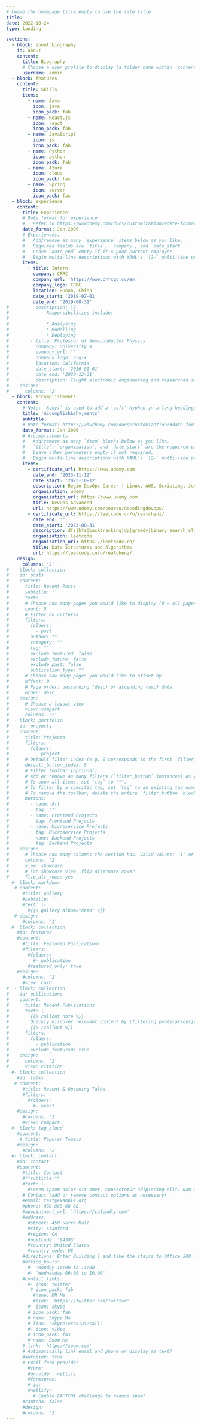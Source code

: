 ```yaml
---
# Leave the homepage title empty to use the site title
title:
date: 2022-10-24
type: landing

sections:
  - block: about.biography
    id: about
    content:
      title: Biography
      # Choose a user profile to display (a folder name within `content/authors/`)
      username: admin
  - block: features
    content:
      title: Skills
      items:
        - name: Java
          icon: java
          icon_pack: fab
        - name: React.js
          icon: react
          icon_pack: fab
        - name: JavaScript
          icon: js
          icon_pack: fab
        - name: Python
          icon: python
          icon_pack: fab
        - name: Azure
          icon: cloud
          icon_pack: fas
        - name: Spring
          icon: server
          icon_pack: fas
  - block: experience
    content:
      title: Experience
      # Date format for experience
      #   Refer to https://wowchemy.com/docs/customization/#date-format
      date_format: Jan 2006
      # Experiences.
      #   Add/remove as many `experience` items below as you like.
      #   Required fields are `title`, `company`, and `date_start`.
      #   Leave `date_end` empty if it's your current employer.
      #   Begin multi-line descriptions with YAML's `|2-` multi-line prefix.
      items:
        - title: Intern
          company: CRRC
          company_url: 'https://www.crrcgc.cc/en'
          company_logo: CRRC
          location: Hunan, China
          date_start: '2019-07-01'
          date_end: '2019-08-31'
#          description: |2-
#              Responsibilities include:
#
#              * Analysing
#              * Modelling
#              * Deploying
#        - title: Professor of Semiconductor Physics
#          company: University X
#          company_url: ''
#          company_logo: org-x
#          location: California
#          date_start: '2016-01-01'
#          date_end: '2020-12-31'
#          description: Taught electronic engineering and researched semiconductor physics.
#    design:
#      columns: '2'
  - block: accomplishments
    content:
      # Note: `&shy;` is used to add a 'soft' hyphen in a long heading.
      title: 'Accomplish&shy;ments'
      subtitle:
      # Date format: https://wowchemy.com/docs/customization/#date-format
      date_format: Jan 2006
      # Accomplishments.
      #   Add/remove as many `item` blocks below as you like.
      #   `title`, `organization`, and `date_start` are the required parameters.
      #   Leave other parameters empty if not required.
      #   Begin multi-line descriptions with YAML's `|2-` multi-line prefix.
      items:
        - certificate_url: https://www.udemy.com
          date_end: '2023-11-12'
          date_start: '2023-10-12'
          description: Begin DevOps Career | Linux, AWS, Scripting, Jenkins, Ansible, Docker, K8s, Projects & ChatGPT.
          organization: udemy
          organization_url: https://www.udemy.com
          title: DevOps Advanced
          url: https://www.udemy.com/course/decodingdevops/
        - certificate_url: https://leetcode.cn/u/realchenz/
          date_end: ''
          date_start: '2023-08-31'
          description: dfs|bfs|backtracking|dp|greedy|binary search|sliding window|stack|queue|heap|tree|graph|union find|trie|sort|bit manipulation|recursion|divide and conquer|binary search tree
          organization: leetcode
          organization_url: https://leetcode.cn/
          title: Data Structures and Algorithms
          url: https://leetcode.cn/u/realchenz/
    design:
      columns: '2'
#  - block: collection
#    id: posts
#    content:
#      title: Recent Posts
#      subtitle: ''
#      text: ''
#      # Choose how many pages you would like to display (0 = all pages)
#      count: 5
#      # Filter on criteria
#      filters:
#        folders:
#          - post
#        author: ""
#        category: ""
#        tag: ""
#        exclude_featured: false
#        exclude_future: false
#        exclude_past: false
#        publication_type: ""
#      # Choose how many pages you would like to offset by
#      offset: 0
#      # Page order: descending (desc) or ascending (asc) date.
#      order: desc
#    design:
#      # Choose a layout view
#      view: compact
#      columns: '2'
#  - block: portfolio
#    id: projects
#    content:
#      title: Projects
#      filters:
#        folders:
#          - project
#      # Default filter index (e.g. 0 corresponds to the first `filter_button` instance below).
#      default_button_index: 0
#      # Filter toolbar (optional).
#      # Add or remove as many filters (`filter_button` instances) as you like.
#      # To show all items, set `tag` to "*".
#      # To filter by a specific tag, set `tag` to an existing tag name.
#      # To remove the toolbar, delete the entire `filter_button` block.
#      buttons:
#        - name: All
#          tag: '*'
#        - name: Frontend Projects
#          tag: Frontend Projects
#        - name: Microservice Projects
#          tag: Microservice Projects
#        - name: Backend Projects
#          tag: Backend Projects
#    design:
#      # Choose how many columns the section has. Valid values: '1' or '2'.
#      columns: '2'
#      view: showcase
#      # For Showcase view, flip alternate rows?
#      flip_alt_rows: yes
  #- block: markdown
   # content:
      #title: Gallery
      #subtitle: ''
      #text: |-
        #{{< gallery album="demo" >}}
   # design:
      #columns: '1'
  #  block: collection
    #id: featured
    #content:
      #title: Featured Publications
      #filters:
        #folders:
          #- publication
        #featured_only: true
    #design:
      #columns: '2'
      #view: card 
#  - block: collection
#    id: publications
#    content:
#      title: Recent Publications
#      text: |-
#        {{% callout note %}}
#        Quickly discover relevant content by [filtering publications](./publication/).
#        {{% /callout %}}
#      filters:
#        folders:
#          - publication
#        exclude_featured: true
#    design:
#      columns: '2'
#      view: citation
  #- block: collection
    #id: talks
   # content:
      #title: Recent & Upcoming Talks
      #filters:
        #folders:
          #- event
    #design:
      #columns: '2'
      #view: compact
  #- block: tag_cloud
    #content:
     # title: Popular Topics
    #design:
      #columns: '2'
  #- block: contact
    #id: contact
    #content:
      #title: Contact
      #**subtitle:**
      #text: |-
        #Lorem ipsum dolor sit amet, consectetur adipiscing elit. Nam mi diam, venenatis ut magna et, vehicula efficitur enim.
      # Contact (add or remove contact options as necessary)
      #email: test@example.org
      #phone: 888 888 88 88
      #appointment_url: 'https://calendly.com'
      #address:
        #street: 450 Serra Mall
        #city: Stanford
        #region: CA
        #postcode: '94305'
        #country: United States
        #country_code: US
      #directions: Enter Building 1 and take the stairs to Office 200 on Floor 2
      #office_hours:
        #- 'Monday 10:00 to 13:00'
        #- 'Wednesday 09:00 to 10:00'
      #contact_links:
        #- icon: twitter
         # icon_pack: fab
          #name: DM Me
          #link: 'https://twitter.com/Twitter'
        #- icon: skype
        # icon_pack: fab
        # name: Skype Me
        # link: 'skype:echo123?call'
        #- icon: video
        # icon_pack: fas
        # name: Zoom Me
      # link: 'https://zoom.com'
      # Automatically link email and phone or display as text?
      #autolink: true
      # Email form provider
        #form:
        #provider: netlify
        #formspree:
        # id:
        #netlify:
          # Enable CAPTCHA challenge to reduce spam?
      #captcha: false
      #design:
      #columns: '2'
---
```

